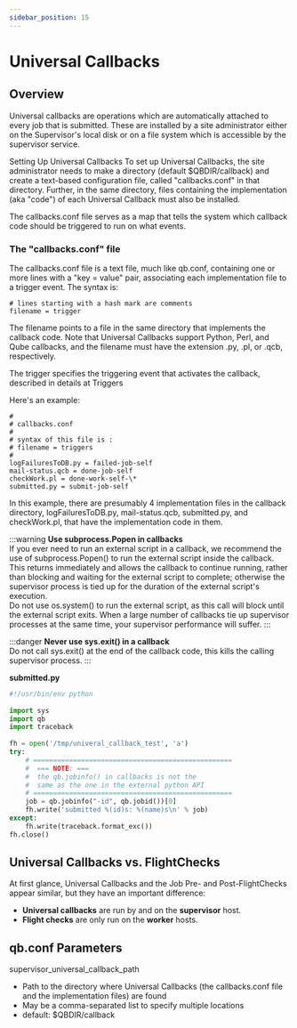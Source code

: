 ```yaml
---
sidebar_position: 15
---
```


# Universal Callbacks

## Overview

Universal callbacks are operations which are automatically attached to every job that is submitted. These are installed by a site administrator either on the Supervisor's local disk or on a file system which is accessible by the supervisor service.

Setting Up Universal Callbacks
To set up Universal Callbacks, the site administrator needs to make a directory (default $QBDIR/callback) and create a text-based configuration file, called "callbacks.conf" in that directory. Further, in the same directory, files containing the implementation (aka "code") of each Universal Callback must also be installed.

The callbacks.conf file serves as a map that tells the system which callback code should be triggered to run on what events.

### The "callbacks.conf" file
The callbacks.conf file is a text file, much like qb.conf, containing one or more lines with a "key = value" pair, associating each implementation file to a trigger event. The syntax is:

```
# lines starting with a hash mark are comments
filename = trigger
```

The filename points to a file in the same directory that implements the callback code. Note that Universal Callbacks support Python, Perl, and Qube callbacks, and the filename must have the extension .py, .pl, or .qcb, respectively.

The trigger specifies the triggering event that activates the callback, described in details at Triggers

Here's an example:

```
#
# callbacks.conf
#
# syntax of this file is :
# filename = triggers
#
logFailuresToDB.py = failed-job-self
mail-status.qcb = done-job-self
checkWork.pl = done-work-self-\*
submitted.py = submit-job-self
```

In this example, there are presumably 4 implementation files in the callback directory, logFailuresToDB.py, mail-status.qcb, submitted.py, and checkWork.pl, that have the implementation code in them.

:::warning
**Use subprocess.Popen in callbacks**\
If you ever need to run an external script in a callback, we recommend the use of subprocess.Popen() to run the external script inside the callback. This returns immediately and allows the callback to continue running, rather than blocking and waiting for the external script to complete; otherwise the supervisor process is tied up for the duration of the external script's execution.\
Do not use os.system() to run the external script, as this call will block until the external script exits. When a large number of callbacks tie up supervisor processes at the same time, your supervisor performance will suffer.
:::

:::danger
**Never use sys.exit() in a callback**\
Do not call sys.exit() at the end of the callback code, this kills the calling supervisor process.
:::

**submitted.py**
```py
#!/usr/bin/env python
 
import sys
import qb
import traceback
 
fh = open('/tmp/univeral_callback_test', 'a')
try:
    # ==================================================
    #  === NOTE: ===
    #  the qb.jobinfo() in callbacks is not the
    #  same as the one in the external python API
    # ==================================================
    job = qb.jobinfo("-id", qb.jobid())[0]
    fh.write('submitted %(id)s: %(name)s\n' % job)
except:
    fh.write(traceback.format_exc())
fh.close()
``` 

## Universal Callbacks vs. FlightChecks

At first glance, Universal Callbacks and the Job Pre- and Post-FlightChecks appear similar, but they have an important difference:

- **Universal callbacks** are run by and on the **supervisor** host.
- **Flight checks** are only run on the **worker** hosts.

## qb.conf Parameters

supervisor_universal_callback_path

- Path to the directory where Universal Callbacks (the callbacks.conf file and the implementation files) are found
- May be a comma-separated list to specify multiple locations
- default: $QBDIR/callback
